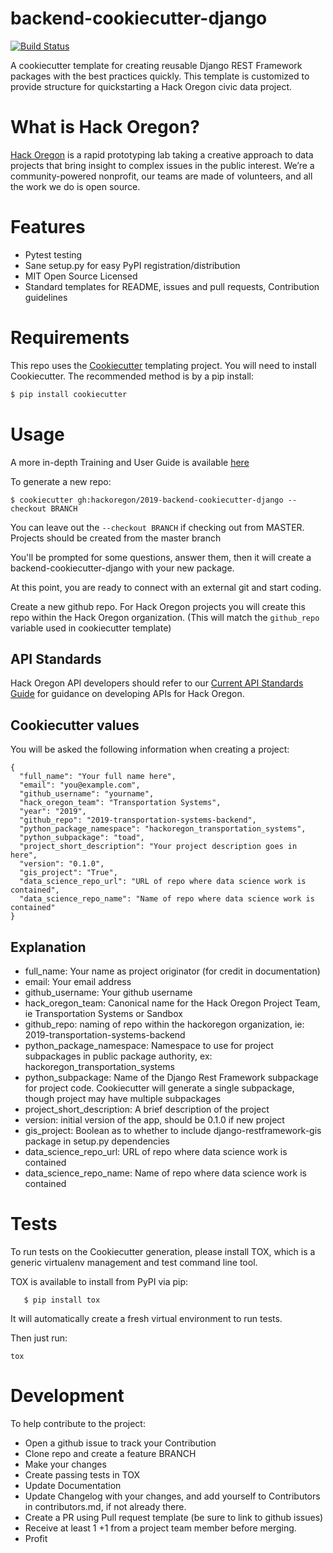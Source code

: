# backend-cookiecutter-django

[![Build Status](https://travis-ci.org/hackoregon/2019-backend-cookiecutter-django.svg?branch=master)](https://travis-ci.org/hackoregon/2019-backend-cookiecutter-django)

A cookiecutter template for creating reusable Django REST Framework
packages with the best practices quickly. This template is customized to
provide structure for quickstarting a Hack Oregon civic data project.

# What is Hack Oregon?

[Hack Oregon](http://www.hackoregon.org/) is a rapid prototyping lab taking a creative approach to
data projects that bring insight to complex issues in the public
interest. We’re a community-powered nonprofit, our teams are made of
volunteers, and all the work we do is open source.

# Features

  - Pytest testing
  - Sane setup.py for easy PyPI registration/distribution
  - MIT Open Source Licensed
  - Standard templates for README, issues and pull requests,
    Contribution guidelines

# Requirements

This repo uses the [Cookiecutter](https://cookiecutter.readthedocs.io/en/latest/) templating project. You will need to
install Cookiecutter. The recommended method is by a pip install:

``` bash
$ pip install cookiecutter
```

# Usage

A more in-depth Training and User Guide is available [here](docs/training/TrainingGuide,pdf)

To generate a new repo:

    $ cookiecutter gh:hackoregon/2019-backend-cookiecutter-django --checkout BRANCH

You can leave out the `--checkout BRANCH` if checking out from MASTER. Projects should be created from the master branch

You'll be prompted for some questions, answer them, then it will create
a backend-cookiecutter-django with your new package.

At this point, you are ready to connect with an external git and start coding.

Create a new github repo. For Hack Oregon projects you will create this repo within the Hack Oregon organization. (This will match the `github_repo` variable used in cookiecutter template)

## API Standards

Hack Oregon API developers should refer to our [Current API Standards Guide](docs/standards/v1/STANDARDS.md) for guidance on developing APIs for Hack Oregon.

## Cookiecutter values

You will be asked the following information when creating a project:

    {
      "full_name": "Your full name here",
      "email": "you@example.com",
      "github_username": "yourname",
      "hack_oregon_team": "Transportation Systems",
      "year": "2019",
      "github_repo": "2019-transportation-systems-backend",
      "python_package_namespace": "hackoregon_transportation_systems",
      "python_subpackage": "toad",
      "project_short_description": "Your project description goes in here",
      "version": "0.1.0",
      "gis_project": "True",
      "data_science_repo_url": "URL of repo where data science work is contained",
      "data_science_repo_name": "Name of repo where data science work is contained"
    }

## Explanation

  - full_name: Your name as project originator (for credit in
    documentation)
  - email: Your email address
  - github_username: Your github username
  - hack_oregon_team: Canonical name for the Hack Oregon Project Team,
    ie Transportation Systems or Sandbox
  - github_repo: naming of repo within the hackoregon organization, ie:
    2019-transportation-systems-backend
  - python_package_namespace: Namespace to use for project subpackages
    in public package authority, ex: hackoregon_transportation_systems
  - python_subpackage: Name of the Django Rest Framework subpackage for
    project code. Cookiecutter will generate a single subpackage, though
    project may have multiple subpackages
  - project_short_description: A brief description of the project
  - version: initial version of the app, should be 0.1.0 if new project
  - gis_project: Boolean as to whether to include
    django-restframework-gis package in setup.py dependencies
  - data_science_repo_url: URL of repo where data science work is contained
  - data_science_repo_name: Name of repo where data science work is contained
  
# Tests

To run tests on the Cookiecutter generation, please install TOX, which
is a generic virtualenv management and test command line tool.

TOX is available to install from PyPI via pip:

```
   $ pip install tox
```

It will automatically create a fresh virtual environment to run tests.

Then just run:


```
tox
```

# Development

To help contribute to the project:

* Open a github issue to track your Contribution
* Clone repo and create a feature BRANCH
* Make your changes
* Create passing tests in TOX
* Update Documentation
* Update Changelog with your changes, and add yourself to Contributors in contributors.md, if not already there.
* Create a PR using Pull request template (be sure to link to github issues)
* Receive at least 1 +1 from a project team member before merging.
* Profit

